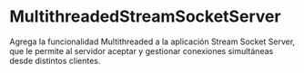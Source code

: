 # MultithreadedStreamSocketServer
Agrega la funcionalidad Multithreaded a la aplicación Stream Socket Server, que le permite al servidor aceptar y gestionar conexiones simultáneas desde distintos clientes.
